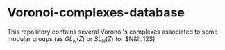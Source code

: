 # Voronoi-complexes-database
This repository contains several Voronoi's complexes associated to some modular groups (as $GL_N(Z)$ or $SL_N(Z)$ for $N&lt;12$)
